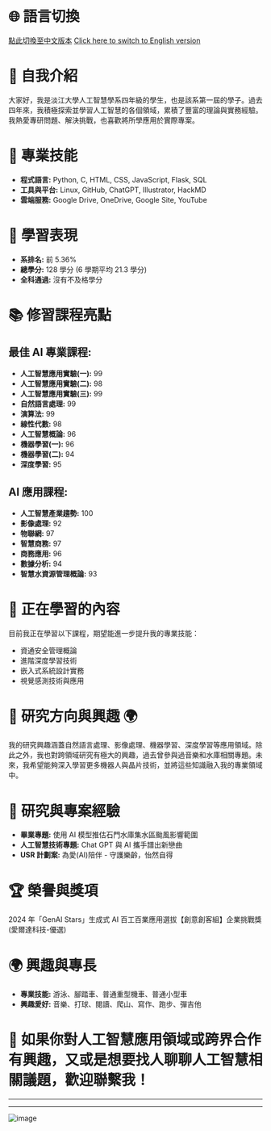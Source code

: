 # 🌐 **語言切換**
[點此切換至中文版本](https://github.com/AIfoodie/AIfoodie/blob/main/README_zh.md)  [Click here to switch to English version](https://github.com/AIfoodie/AIfoodie/blob/main/README.md)

# 🌟 自我介紹
大家好，我是淡江大學人工智慧學系四年級的學生，也是該系第一屆的學子。過去四年來，我積極探索並學習人工智慧的各個領域，累積了豐富的理論與實務經驗。我熱愛專研問題、解決挑戰，也喜歡將所學應用於實際專案。

# 🎯 專業技能
- **程式語言:** Python, C, HTML, CSS, JavaScript, Flask, SQL
- **工具與平台:** Linux, GitHub, ChatGPT, Illustrator, HackMD
- **雲端服務:** Google Drive, OneDrive, Google Site, YouTube

# 🏅 學習表現
- **系排名:** 前 5.36%
- **總學分:** 128 學分 (6 學期平均 21.3 學分)
- **全科通過:** 沒有不及格學分

# 📚 修習課程亮點
## 最佳 AI 專業課程:
- **人工智慧應用實驗(一):** 99
- **人工智慧應用實驗(二):** 98
- **人工智慧應用實驗(三):** 99
- **自然語言處理:** 99
- **演算法:** 99
- **線性代數:** 98
- **人工智慧概論:** 96
- **機器學習(一):** 96
- **機器學習(二):** 94
- **深度學習:** 95

## AI 應用課程:
- **人工智慧產業趨勢:** 100
- **影像處理:** 92
- **物聯網:** 97
- **智慧商務:** 97
- **商務應用:** 96
- **數據分析:** 94
- **智慧水資源管理概論:** 93

# 🌱 正在學習的內容
目前我正在學習以下課程，期望能進一步提升我的專業技能：
- 資通安全管理概論
- 進階深度學習技術
- 嵌入式系統設計實務
- 視覺感測技術與應用

# 🧠 研究方向與興趣 🌍 
我的研究興趣涵蓋自然語言處理、影像處理、機器學習、深度學習等應用領域。除此之外，我也對跨領域研究有極大的興趣，過去曾參與過音樂和水庫相關專題。未來，我希望能夠深入學習更多機器人與晶片技術，並將這些知識融入我的專業領域中。

# 🔬 研究與專案經驗
- **畢業專題:** 使用 AI 模型推估石門水庫集水區颱風影響範圍
- **人工智慧技術專題:** Chat GPT 與 AI 攜手譜出新戀曲
- **USR 計劃案:** 為愛(AI)陪伴 - 守護樂齡，怡然自得

# 🏆 榮譽與獎項
2024 年「GenAI Stars」生成式 AI 百工百業應用選拔【創意創客組】企業挑戰獎 (愛爾達科技-優選)

# 🌍 興趣與專長
- **專業技能:** 游泳、腳踏車、普通重型機車、普通小型車
- **興趣愛好:** 音樂、打球、閱讀、爬山、寫作、跑步、彈吉他

# 💬 如果你對人工智慧應用領域或跨界合作有興趣，又或是想要找人聊聊人工智慧相關議題，歡迎聯繫我！

---

---
<!-- 填寫您的個人資訊
😄 姓名: [您的姓名]
📫 聯絡資訊: [您的聯絡資訊]
🔭 參考資料: [您的參考資料]
-->
![image](https://github.com/user-attachments/assets/c984f4e7-bf46-47db-a34d-89d7faaea18a)

